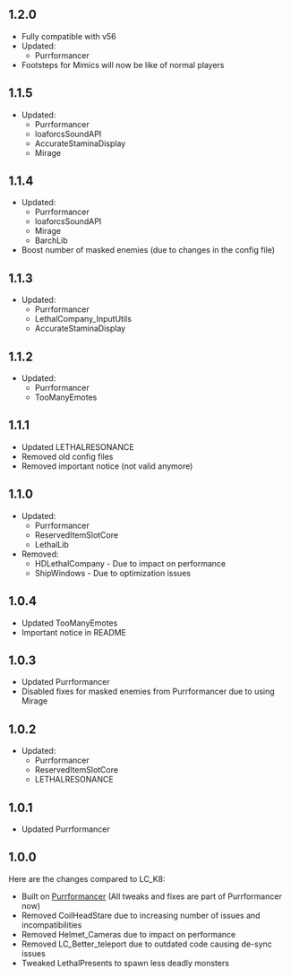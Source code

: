 ## 1.2.0
- Fully compatible with v56
- Updated:
    - Purrformancer
- Footsteps for Mimics will now be like of normal players

## 1.1.5
- Updated:
    - Purrformancer
    - loaforcsSoundAPI
    - AccurateStaminaDisplay
    - Mirage

## 1.1.4
- Updated:
    - Purrformancer
    - loaforcsSoundAPI
    - Mirage
    - BarchLib
- Boost number of masked enemies (due to changes in the config file)

## 1.1.3
- Updated:
    - Purrformancer
    - LethalCompany_InputUtils
    - AccurateStaminaDisplay

## 1.1.2
- Updated:
    - Purrformancer
    - TooManyEmotes

## 1.1.1
- Updated LETHALRESONANCE
- Removed old config files
- Removed important notice (not valid anymore)

## 1.1.0
- Updated:
    - Purrformancer
    - ReservedItemSlotCore
    - LethalLib
- Removed:
    - HDLethalCompany - Due to impact on performance
    - ShipWindows - Due to optimization issues

## 1.0.4
- Updated TooManyEmotes
- Important notice in README

## 1.0.3
- Updated Purrformancer
- Disabled fixes for masked enemies from Purrformancer due to using Mirage

## 1.0.2
- Updated:
    - Purrformancer
    - ReservedItemSlotCore
    - LETHALRESONANCE

## 1.0.1
- Updated Purrformancer

## 1.0.0

Here are the changes compared to LC_K8:

- Built on [Purrformancer](https://thunderstore.io/c/lethal-company/p/Netruitus/Purrformancer/) (All tweaks and fixes are part of Purrformancer now)
- Removed CoilHeadStare due to increasing number of issues and incompatibilities
- Removed Helmet_Cameras due to impact on performance
- Removed LC_Better_teleport due to outdated code causing de-sync issues
- Tweaked LethalPresents to spawn less deadly monsters

